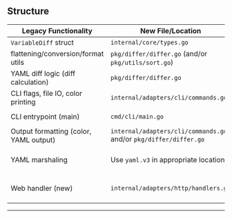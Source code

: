 
## Structure

| Legacy Functionality                    | New File/Location                                   | Notes                                                    |
|-----------------------------------------|-----------------------------------------------------|----------------------------------------------------------|
| `VariableDiff` struct                   | `internal/core/types.go`                            | Central domain type                                      |
| flattening/conversion/format utils      | `pkg/differ/differ.go` (and/or `pkg/utils/sort.go`) | Helpers for YAML, string formatting, etc                 |
| YAML diff logic (diff calculation)      | `pkg/differ/differ.go`                              | Business logic; returns list of `VariableDiff`           |
| CLI flags, file IO, color printing      | `internal/adapters/cli/commands.go`                 | CLI-specific, uses differ package                        |
| CLI entrypoint (main)                   | `cmd/cli/main.go`                                   | Only calls into `internal/adapters/cli`                  |
| Output formatting (color, YAML output)  | `internal/adapters/cli/commands.go` and/or `pkg/differ/differ.go` | If common, can live in differ; else put in CLI           |
| YAML marshaling                         | Use `yaml.v3` in appropriate locations              | Both CLI and web handlers can marshal output as needed   |
| Web handler (new)                       | `internal/adapters/http/handlers.go`                | Accepts POST, calls core differ, returns JSON or YAML    |

---
